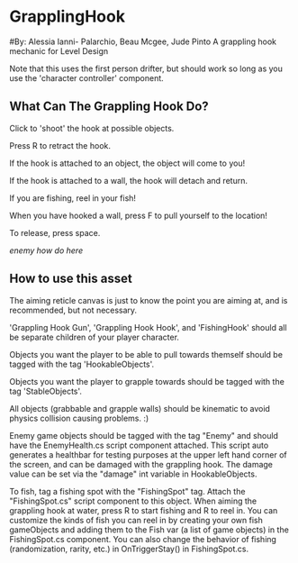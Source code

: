 # GrapplingHook
#By: Alessia Ianni- Palarchio, Beau Mcgee, Jude Pinto
A grappling hook mechanic for Level Design


Note that this uses the first person drifter, but should work so long as you use the 'character controller' component. 

## What Can The Grappling Hook Do?

Click to 'shoot' the hook at possible objects. 


Press R to retract the hook. 

If the hook is attached to an object, the object will come to you! 

If the hook is attached to a wall, the hook will detach and return.

If you are fishing, reel in your fish!


When you have hooked a wall, press F to pull yourself to the location!

To release, press space.

*enemy how do here*

## How to use this asset

The aiming reticle canvas is just to know the point you are aiming at, and is recommended, but not necessary. 

'Grappling Hook Gun', 'Grappling Hook Hook', and 'FishingHook' should all be separate children of your player character.

Objects you want the player to be able to pull towards themself should be tagged with the tag 'HookableObjects'. 

Objects you want the player to grapple towards should be tagged with the tag 'StableObjects'.

All objects (grabbable and grapple walls) should be kinematic to avoid physics collision causing problems. :)

Enemy game objects should be tagged with the tag "Enemy" and should have the EnemyHealth.cs script component attached. This script auto generates a healthbar for testing purposes at the upper left hand corner of the screen, and can be damaged with the grappling hook. The damage value can be set via the "damage" int variable in HookableObjects.

To fish, tag a fishing spot with the "FishingSpot" tag. Attach the "FishingSpot.cs" script component to this object. When aiming the grappling hook at water, press R to start fishing and R to reel in. You can customize the kinds of fish you can reel in by creating your own fish gameObjects and adding them to the Fish var (a list of game objects) in the FishingSpot.cs component. You can also change the behavior of fishing (randomization, rarity, etc.) in OnTriggerStay() in  FishingSpot.cs.

